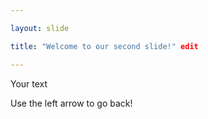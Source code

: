 ```yaml
---

layout: slide

title: "Welcome to our second slide!" edit

---
```


Your text

Use the left arrow to go back!
